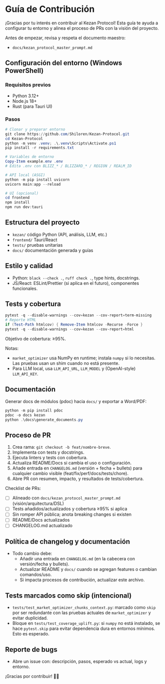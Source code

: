 # Guía de Contribución

¡Gracias por tu interés en contribuir al Kezan Protocol! Esta guía te ayuda a configurar tu entorno y alinea el proceso de PRs con la visión del proyecto.

Antes de empezar, revisa y respeta el documento maestro:
- `docs/kezan_protocol_master_prompt.md`

## Configuración del entorno (Windows PowerShell)

### Requisitos previos
- Python 3.12+
- Node.js 18+
- Rust (para Tauri UI)

### Pasos
```powershell
# Clonar y preparar entorno
git clone https://github.com/Shiloren/Kezan-Protocol.git
cd Kezan-Protocol
python -m venv .venv; .\.venv\Scripts\Activate.ps1
pip install -r requirements.txt

# Variables de entorno
Copy-Item example.env .env
# Edita .env con BLIZZ_* / BLIZZARD_* / REGION / REALM_ID

# API local (ASGI)
python -m pip install uvicorn
uvicorn main:app --reload

# UI (opcional)
cd frontend
npm install
npm run dev:tauri
```

## Estructura del proyecto
- `kezan/` código Python (API, análisis, LLM, etc.)
- `frontend/` Tauri/React
- `tests/` pruebas unitarias
- `docs/` documentación generada y guías

## Estilo y calidad
- Python: `black --check .`, `ruff check .`, type hints, docstrings.
- JS/React: ESLint/Prettier (si aplica en el futuro), componentes funcionales.

## Tests y cobertura
```powershell
pytest -q --disable-warnings --cov=kezan --cov-report=term-missing
# Reporte HTML
if (Test-Path htmlcov) { Remove-Item htmlcov -Recurse -Force }
pytest -q --disable-warnings --cov=kezan --cov-report=html
```
Objetivo de cobertura: ≥95%.

Notas:
- `market_optimizer` usa NumPy en runtime; instala `numpy` si lo necesitas. Las pruebas usan un shim cuando no está presente.
- Para LLM local, usa `LLM_API_URL`, `LLM_MODEL` y (OpenAI-style) `LLM_API_KEY`.

## Documentación
Generar docs de módulos (pdoc) hacia `docs/` y exportar a Word/PDF:
```powershell
python -m pip install pdoc
pdoc -o docs kezan
python .\docs\generate_documents.py
```

## Proceso de PR
1. Crea rama: `git checkout -b feat/nombre-breve`.
2. Implementa con tests y docstrings.
3. Ejecuta linters y tests con cobertura.
4. Actualiza README/Docs si cambia el uso o configuración.
5. Añade entrada en `CHANGELOG.md` (versión + fecha + bullets) para cualquier cambio visible (feat/fix/perf/docs/tests/chore).
6. Abre PR con resumen, impacto, y resultados de tests/cobertura.

Checklist de PRs:
- [ ] Alineado con `docs/kezan_protocol_master_prompt.md` (visión/arquitectura/DSL)
- [ ] Tests añadidos/actualizados y cobertura ≥95% si aplica
- [ ] Sin romper API pública; anota breaking changes si existen
- [ ] README/Docs actualizados
- [ ] CHANGELOG.md actualizado

## Política de changelog y documentación
- Todo cambio debe:
	- Añadir una entrada en `CHANGELOG.md` (en la cabecera con versión/fecha y bullets).
	- Actualizar README y `docs/` cuando se agregan features o cambian comandos/uso.
	- Si impacta procesos de contribución, actualizar este archivo.

## Tests marcados como skip (intencional)
- `tests/test_market_optimizer_chunks_context.py`: marcado como `skip` por ser redundante con las pruebas actuales de `market_optimizer` y evitar duplicidad.
- Bloque en `tests/test_coverage_uplift.py`: si `numpy` no está instalado, se hace `pytest.skip` para evitar dependencia dura en entornos mínimos. Esto es esperado.

## Reporte de bugs
- Abre un issue con: descripción, pasos, esperado vs actual, logs y entorno.

¡Gracias por contribuir! 🧠💼
